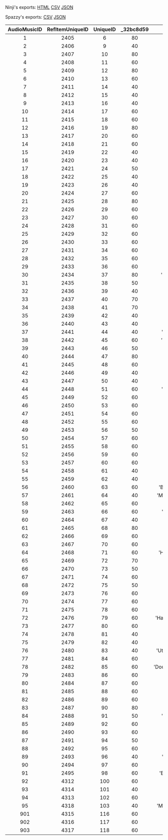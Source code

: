 Ninji's exports: [HTML](https://wuffs.org/acnh/bcsv_140/html/SoundAudioMusic.html) [CSV](https://wuffs.org/acnh/bcsv_140/csv/SoundAudioMusic.csv) [JSON](https://wuffs.org/acnh/bcsv_140/json/SoundAudioMusic.json)

Spazzy's exports: [CSV](https://github.com/McSpazzy/acnh-csv/blob/master/SoundAudioMusic.csv) [JSON](https://github.com/McSpazzy/acnh-json/blob/master/SoundAudioMusic.json)

| AudioMusicID | RefItemUniqueID | UniqueID | _32bc8d59 | Label |
|:--:|:--:|:--:|:--:|:--:|
| 1 | 2405 | 6 | 80 | 'Sanbika' | 
| 2 | 2406 | 9 | 40 | 'March' | 
| 3 | 2407 | 10 | 80 | 'Waltz' | 
| 4 | 2408 | 11 | 60 | 'Swing' | 
| 5 | 2409 | 12 | 80 | 'Jazz' | 
| 6 | 2410 | 13 | 60 | 'Fusion' | 
| 7 | 2411 | 14 | 40 | 'Etude' | 
| 8 | 2412 | 15 | 40 | 'Lullaby' | 
| 9 | 2413 | 16 | 40 | 'Maria' | 
| 10 | 2414 | 17 | 60 | 'Samba' | 
| 11 | 2415 | 18 | 60 | 'Bossa' | 
| 12 | 2416 | 19 | 80 | 'Caripso' | 
| 13 | 2417 | 20 | 60 | 'Salsa' | 
| 14 | 2418 | 21 | 60 | 'Mambo' | 
| 15 | 2419 | 22 | 40 | 'Reggae' | 
| 16 | 2420 | 23 | 40 | 'Ska' | 
| 17 | 2421 | 24 | 50 | 'Tango' | 
| 18 | 2422 | 25 | 40 | 'Haisai' | 
| 19 | 2423 | 26 | 40 | 'Aloha' | 
| 20 | 2424 | 27 | 60 | 'Irish' | 
| 21 | 2425 | 28 | 80 | 'Peru' | 
| 22 | 2426 | 29 | 60 | 'Cossack' | 
| 23 | 2427 | 30 | 60 | 'China' | 
| 24 | 2428 | 31 | 60 | 'Turkey' | 
| 25 | 2429 | 32 | 60 | 'Afro' | 
| 26 | 2430 | 33 | 60 | 'Minyo' | 
| 27 | 2431 | 34 | 60 | 'Rock' | 
| 28 | 2432 | 35 | 60 | 'Rocknroll' | 
| 29 | 2433 | 36 | 60 | 'Ragtime' | 
| 30 | 2434 | 37 | 80 | 'Neworleans' | 
| 31 | 2435 | 38 | 50 | 'Funk' | 
| 32 | 2436 | 39 | 40 | 'Blues' | 
| 33 | 2437 | 40 | 70 | 'Gospel' | 
| 34 | 2438 | 41 | 70 | 'Soul' | 
| 35 | 2439 | 42 | 40 | 'Urban' | 
| 36 | 2440 | 43 | 40 | 'Lovesong' | 
| 37 | 2441 | 44 | 40 | 'Drumnbass' | 
| 38 | 2442 | 45 | 60 | 'Technobeat' | 
| 39 | 2443 | 46 | 50 | 'Eurobeat' | 
| 40 | 2444 | 47 | 80 | 'Onlyme' | 
| 41 | 2445 | 48 | 60 | 'Country' | 
| 42 | 2446 | 49 | 40 | 'Eleki' | 
| 43 | 2447 | 50 | 40 | 'Ballad' | 
| 44 | 2448 | 51 | 60 | 'Showakayo' | 
| 45 | 2449 | 52 | 60 | 'Enka' | 
| 46 | 2450 | 53 | 60 | 'Kekerider' | 
| 47 | 2451 | 54 | 60 | 'Kowaiuta' | 
| 48 | 2452 | 55 | 60 | 'Western' | 
| 49 | 2453 | 56 | 50 | 'Sensei' | 
| 50 | 2454 | 57 | 60 | 'Paris' | 
| 51 | 2455 | 58 | 60 | 'Parade' | 
| 52 | 2456 | 59 | 60 | 'Senor' | 
| 53 | 2457 | 60 | 60 | 'Kekesong' | 
| 54 | 2458 | 61 | 40 | 'Daisuki' | 
| 55 | 2459 | 62 | 40 | 'Ototoi' | 
| 56 | 2460 | 63 | 60 | 'Bokunobasho' | 
| 57 | 2461 | 64 | 40 | 'Morinoseikatsu' | 
| 58 | 2462 | 65 | 60 | 'Naminami' | 
| 59 | 2463 | 66 | 60 | 'Kangaechu' | 
| 60 | 2464 | 67 | 40 | 'Dixie' | 
| 61 | 2465 | 68 | 80 | 'Gamelan' | 
| 62 | 2466 | 69 | 60 | 'Daimyo' | 
| 63 | 2467 | 70 | 60 | 'Alpine' | 
| 64 | 2468 | 71 | 60 | 'Hunauta2001' | 
| 65 | 2469 | 72 | 70 | 'Napolitan' | 
| 66 | 2470 | 73 | 50 | 'Nidanzaka' | 
| 67 | 2471 | 74 | 60 | 'Kekebily' | 
| 68 | 2472 | 75 | 50 | 'Keiji' | 
| 69 | 2473 | 76 | 60 | 'Ondo' | 
| 70 | 2474 | 77 | 60 | 'Metal' | 
| 71 | 2475 | 78 | 60 | 'Blueonigiri' | 
| 72 | 2476 | 79 | 60 | 'Harunokomorebi' | 
| 73 | 2477 | 80 | 60 | 'Horo' | 
| 74 | 2478 | 81 | 40 | 'House' | 
| 75 | 2479 | 82 | 40 | 'Sonata' | 
| 76 | 2480 | 83 | 40 | 'Utatanenoyume' | 
| 77 | 2481 | 84 | 60 | 'Osanpo' | 
| 78 | 2482 | 85 | 60 | 'Doubutsunoshima' | 
| 79 | 2483 | 86 | 60 | 'Minimal' | 
| 80 | 2484 | 87 | 60 | 'Hollywood' | 
| 81 | 2485 | 88 | 60 | 'Maharaja' | 
| 82 | 2486 | 89 | 60 | 'Roma' | 
| 83 | 2487 | 90 | 80 | 'Milonga' | 
| 84 | 2488 | 91 | 50 | 'Raregroove' | 
| 85 | 2489 | 92 | 60 | 'Jongara' | 
| 86 | 2490 | 93 | 60 | 'Flamenco' | 
| 87 | 2491 | 94 | 50 | 'Bolero' | 
| 88 | 2492 | 95 | 60 | 'Idol' | 
| 89 | 2493 | 96 | 40 | 'Electronica' | 
| 90 | 2494 | 97 | 60 | 'Disco' | 
| 91 | 2495 | 98 | 60 | 'Birthdaysong' | 
| 92 | 4312 | 100 | 60 | 'Town' | 
| 93 | 4314 | 101 | 40 | 'Drive' | 
| 94 | 4313 | 102 | 60 | 'Sayonara' | 
| 95 | 4318 | 103 | 40 | 'Minnaatsumare' | 
| 901 | 4315 | 116 | 60 | 'Hazure01' | 
| 902 | 4316 | 117 | 60 | 'Hazure02' | 
| 903 | 4317 | 118 | 60 | 'Hazure03' | 
